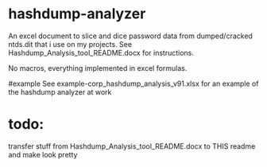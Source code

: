 # hashdump-analyzer
An excel document to slice and dice password data from dumped/cracked ntds.dit that i use on my projects. 
See Hashdump_Analysis_tool_README.docx for instructions.

No macros, everything implemented in excel formulas.

#example
See example-corp_hashdump_analysis_v91.xlsx for an example of the hashdump analyzer at work


# todo:
transfer stuff from Hashdump_Analysis_tool_README.docx to THIS readme and make look pretty
